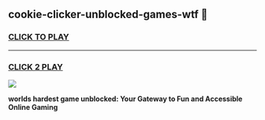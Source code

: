 
## cookie-clicker-unblocked-games-wtf 👋
<h3>
<a href="https://premium.freeplayer.one?title=cookie-clicker-unblocked-games-wtf&ref=14F">CLICK TO PLAY</a></h3>
<hr>

<h3>
<a href="https://premium.freeplayer.one?title=cookie-clicker-unblocked-games-wtf&ref=14F">CLICK 2 PLAY</a>
  
</h3>

<a href="https://premium.freeplayer.one?title=cookie-clicker-unblocked-games-wtf&ref=12F/"><img src="https://clearcache.store/games.png"></a>


**worlds hardest game unblocked: Your Gateway to Fun and Accessible Online Gaming**

